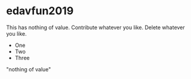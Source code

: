 # edavfun2019
This has nothing of value. Contribute whatever you like. Delete whatever you like.

* One
* Two 
* Three

"nothing of value"

